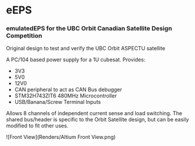 # eEPS
### emulatedEPS for the UBC Orbit Canadian Satellite Design Competition

Original design to test and verify the UBC Orbit ASPECTU satellite

A PC/104 based power supply for a 1U cubesat. Provides:
- 3V3
- 5V0
- 12V0
- CAN peripheral to act as CAN Bus debugger
- STM32H743ZIT6 480MHz Microcontroller
- USB/Banana/Screw Terminal Inputs

Allows 8 channels of independent current sense and load switching. The shared bus/header is specific to the Orbit Satellite design, but can be easily modified to fit other uses.

![Front View](Renders/Altium Front View.png)
